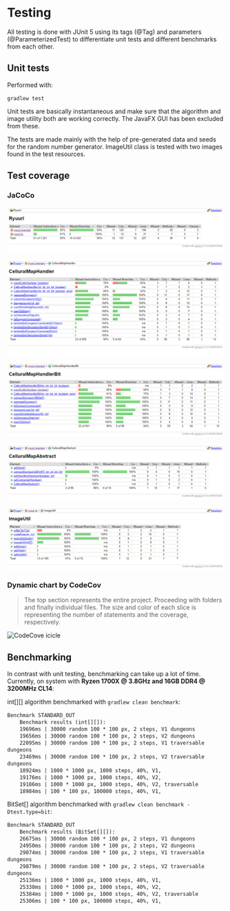 # Testing

All testing is done with JUnit 5 using its tags (@Tag) and parameters (@ParameterizedTest) 
to differentiate unit tests and different benchmarks from each other.

## Unit tests

Performed with:
```
gradlew test
```
Unit tests are basically instantaneous and make sure that the algorithm and image utility both are working correctly. 
The JavaFX GUI has been excluded from these.

The tests are made mainly with the help of pre-generated data and seeds for the random number generator. 
ImageUtil class is tested with two images found in the test resources.

## Test coverage

### JaCoCo

![JaCoCo all](images/jacoco_all.png)

![JaCoCo CelluralMapHandler](images/jacococo_CelluralMapHandler.png)

![JaCoCo CelluralMapHandler](images/jacococo_CelluralMapHandlerBit.png)

![JaCoCo CelluralMapHandler](images/jacococo_CelluralMapHandlerAbstract.png)

![JaCoCo ImageUtil](images/jacoco_ImageUtil.png)

### Dynamic chart by CodeCov

> The top section represents the entire project. Proceeding with folders and finally individual files. The size and color of each slice is representing the number of statements and the coverage, respectively.

![CodeCove icicle](https://codecov.io/gh/Luukuton/Ryuuri-tiralab2021/branch/main/graphs/icicle.svg)

## Benchmarking

In contrast with unit testing, benchmarking can take up a lot of time.
Currently, on system with __Ryzen 1700X @ 3.8GHz and 16GB DDR4 @ 3200MHz CL14__:

int[][] algorithm benchmarked with `gradlew clean benchmark`:

```
Benchmark STANDARD_OUT
    Benchmark results (int[][]):
    19696ms | 30000 random 100 * 100 px, 2 steps, V1 dungeons
    19656ms | 30000 random 100 * 100 px, 2 steps, V2 dungeons
    22095ms | 30000 random 100 * 100 px, 2 steps, V1 traversable dungeons
    23469ms | 30000 random 100 * 100 px, 2 steps, V2 traversable dungeons
    18924ms | 1000 * 1000 px, 1000 steps, 40%, V1,
    19176ms | 1000 * 1000 px, 1000 steps, 40%, V2,
    19186ms | 1000 * 1000 px, 1000 steps, 40%, V2, traversable
    18984ms | 100 * 100 px, 100000 steps, 40%, V1,
```

BitSet[] algorithm benchmarked with `gradlew clean benchmark -Dtest.type=bit`:
```
Benchmark STANDARD_OUT
    Benchmark results (BitSet[][]):
    26675ms | 30000 random 100 * 100 px, 2 steps, V1 dungeons
    24950ms | 30000 random 100 * 100 px, 2 steps, V2 dungeons
    29074ms | 30000 random 100 * 100 px, 2 steps, V1 traversable dungeons
    29879ms | 30000 random 100 * 100 px, 2 steps, V2 traversable dungeons
    25136ms | 1000 * 1000 px, 1000 steps, 40%, V1,
    25330ms | 1000 * 1000 px, 1000 steps, 40%, V2,
    25384ms | 1000 * 1000 px, 1000 steps, 40%, V2, traversable
    25306ms | 100 * 100 px, 100000 steps, 40%, V1,
```
